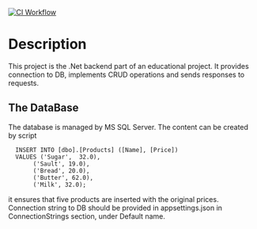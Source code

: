 [![CI Workflow](https://github.com/vova4211/dofd-05-dotnet-vova4211/actions/workflows/dotnet-desktop.yml/badge.svg)](https://github.com/vova4211/dofd-05-dotnet-vova4211/actions/workflows/dotnet-desktop.yml)
# Description
This project is the .Net backend part of an educational  project. It provides connection to DB, implements CRUD operations and sends responses to requests. 

## The DataBase
The database is managed by MS SQL Server.
The content can be created by script
```
  INSERT INTO [dbo].[Products] ([Name], [Price])
  VALUES ('Sugar',  32.0),
       ('Sault', 19.0),
       ('Bread', 20.0),
       ('Butter', 62.0),
       ('Milk', 32.0);
```
it ensures that five products are inserted with the original prices.
Connection string to DB should be provided in appsettings.json in ConnectionStrings section, under Default name.
